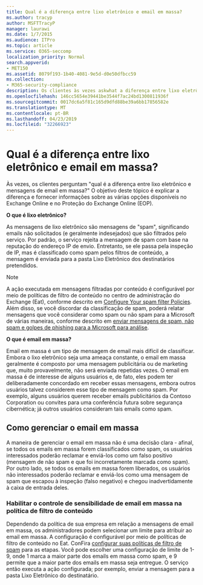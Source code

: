 ```yaml
---
title: Qual é a diferença entre lixo eletrônico e email em massa?
ms.author: tracyp
author: MSFTTracyP
manager: laurawi
ms.date: 1/7/2015
ms.audience: ITPro
ms.topic: article
ms.service: O365-seccomp
localization_priority: Normal
search.appverid:
- MET150
ms.assetid: 8079f193-1b40-4081-9e5d-d0e50dfbcc59
ms.collection:
- M365-security-compliance
description: Os clientes às vezes askwhat a diferença entre lixo eletrônico e mensagens de email em massa? O objetivo deste tópico é explicar a diferença e fornecer informações sobre as diferentes opções disponíveis para o Exchange Online e o Exchange Online Protection (EOP).
ms.openlocfilehash: 146cc5654e39441be3544f7ac24bd1300811936f
ms.sourcegitcommit: 0017dc6a5f81c165d9dfd88be39a6bb17856582e
ms.translationtype: MT
ms.contentlocale: pt-BR
ms.lasthandoff: 04/23/2019
ms.locfileid: "32266923"
---
```

# <a name="whats-the-difference-between-junk-email-and-bulk-email"></a>Qual é a diferença entre lixo eletrônico e email em massa?

Às vezes, os clientes perguntam "qual é a diferença entre lixo eletrônico e mensagens de email em massa?" O objetivo deste tópico é explicar a diferença e fornecer informações sobre as várias opções disponíveis no Exchange Online e no Proteção do Exchange Online (EOP).
  
 **O que é lixo eletrônico?**
  
As mensagens de lixo eletrônico são mensagens de "spam", significando emails não solicitados (e geralmente indesejados) que são filtrados pelo serviço. Por padrão, o serviço rejeita a mensagem de spam com base na reputação do endereço IP de envio. Entretanto, se ele passa pela inspeção de IP, mas é classificado como spam pelos filtros de conteúdo, a mensagem é enviada para a pasta Lixo Eletrônico dos destinatários pretendidos. 
  
> [!NOTE]
> A ação executada em mensagens filtradas por conteúdo é configurável por meio de políticas de filtro de conteúdo no centro de administração do Exchange (Eat), conforme descrito em [Configure Your spam filter Policies](configure-your-spam-filter-policies.md). Além disso, se você discordar da classificação de spam, poderá relatar mensagens que você considerar como spam ou não spam para a Microsoft de várias maneiras, conforme descrito em [enviar mensagens de spam, não spam e golpes de phishing para a Microsoft para análise](submit-spam-non-spam-and-phishing-scam-messages-to-microsoft-for-analysis.md). 
  
 **O que é email em massa?**
  
Email em massa é um tipo de mensagem de email mais difícil de classificar. Embora o lixo eletrônico seja uma ameaça constante, o email em massa geralmente é composto por uma mensagem publicitária ou de marketing que, muito provavelmente, não será enviada repetidas vezes. O email em massa é de interesse de alguns usuários e, de fato, eles podem ter deliberadamente concordado em receber essas mensagens, embora outros usuários talvez considerem esse tipo de mensagem como spam. Por exemplo, alguns usuários querem receber emails publicitários da Contoso Corporation ou convites para uma conferência futura sobre segurança cibernética; já outros usuários consideram tais emails como spam.
  
## <a name="how-to-manage-bulk-email"></a>Como gerenciar o email em massa

A maneira de gerenciar o email em massa não é uma decisão clara - afinal, se todos os emails em massa forem classificados como spam, os usuários interessados poderão reclamar e enviá-los como um falso positivo (mensagem de não spam e que foi incorretamente marcada como spam). Por outro lado, se todos os emails em massa forem liberados, os usuários não interessados poderão reclamar e enviá-los como uma mensagem de spam que escapou à inspeção (falso negativo) e chegou inadvertidamente à caixa de entrada deles.
  
### <a name="enable-bulk-mail-sensitivity-control-in-the-content-filter-policy"></a>Habilitar o controle de sensibilidade de email em massa na política de filtro de conteúdo

Dependendo da política de sua empresa em relação a mensagens de email em massa, os administradores podem selecionar um limite para atribuir ao email em massa. A configuração é configurável por meio de políticas de filtro de conteúdo no Eat. ConFira [configurar suas políticas de filtro de spam](configure-your-spam-filter-policies.md) para as etapas. Você pode escolher uma configuração de limite de 1-9, onde 1 marca a maior parte dos emails em massa como spam, e 9 permite que a maior parte dos emails em massa seja entregue. O serviço então executa a ação configurada; por exemplo, enviar a mensagem para a pasta Lixo Eletrônico do destinatário. 
  

